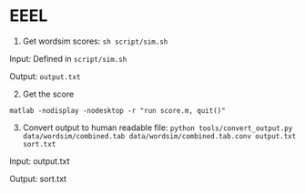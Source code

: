 EEEL
====

1. Get wordsim scores: `sh script/sim.sh`

Input: Defined in `script/sim.sh`

Output: `output.txt`

2. Get the score

`matlab -nodisplay -nodesktop -r "run score.m, quit()"`

3. Convert output to human readable file: `python tools/convert_output.py data/wordsim/combined.tab data/wordsim/combined.tab.conv output.txt sort.txt`

Input: output.txt

Output: sort.txt

